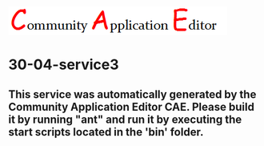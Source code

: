 ![CAE](https://github.com/PhilCAEOrg/microservice-30-04-service3/blob/master/img/logo.png)  

30-04-service3
===================


This service was automatically generated by the Community Application Editor CAE. Please build it by running "ant" and run it by executing the start scripts located in the 'bin' folder.
---------------
